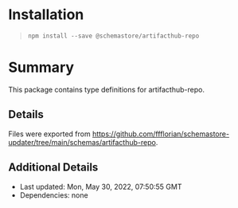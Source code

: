 # Installation
> `npm install --save @schemastore/artifacthub-repo`

# Summary
This package contains type definitions for artifacthub-repo.

## Details
Files were exported from https://github.com/ffflorian/schemastore-updater/tree/main/schemas/artifacthub-repo.

## Additional Details
* Last updated: Mon, May 30, 2022, 07:50:55 GMT
* Dependencies: none
